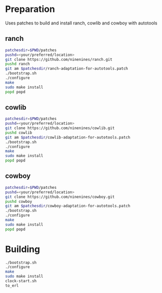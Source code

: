 # Preparation
Uses patches to build and install ranch, cowlib and cowboy with autotools

## ranch
```sh
patchesdir=$PWD/patches
pushd=<your/preferred/location>
git clone https://github.com/ninenines/ranch.git
pushd ranch
git am $patchesdir/ranch-adaptation-for-autotools.patch
./bootstrap.sh
./configure
make
sudo make install
popd popd
```

## cowlib
```sh
patchesdir=$PWD/patches
pushd=<your/preferred/location>
git clone https://github.com/ninenines/cowlib.git
pushd cowlib
git am $patchesdir/cowlib-adaptation-for-autotools.patch
./bootstrap.sh
./configure
make
sudo make install
popd popd
```

## cowboy
```sh
patchesdir=$PWD/patches
pushd=<your/preferred/location>
git clone https://github.com/ninenines/cowboy.git
pushd cowboy
git am $patchesdir/cowboy-adaptation-for-autotools.patch
./bootstrap.sh
./configure
make
sudo make install
popd popd
```

# Building
```sh
./bootstrap.sh
./configure
make
sudo make install
clock-start.sh
to_erl
```
